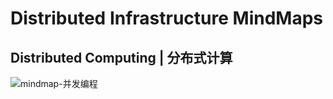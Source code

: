 # Distributed Infrastructure MindMaps

## Distributed Computing | 分布式计算

![mindmap-并发编程](https://i.postimg.cc/jdJMpjc0/image.png)
